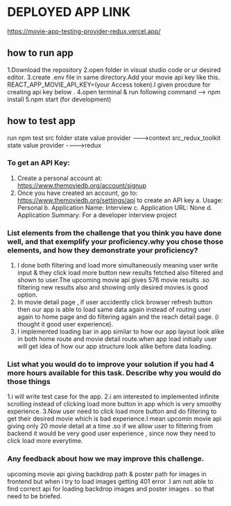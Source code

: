 # DEPLOYED APP LINK
https://movie-app-testing-provider-redux.vercel.app/

## how to run app
1.Download the repository
2.open folder in visual studio code or ur desired editor.
3.create .env file in same directory.Add your movie api key like this. REACT_APP_MOVIE_API_KEY=(your Access token).I given procdure for creating api key below .
4.open terminal & run following command --> npm install
5.npm start (for development)

## how to test app
run npm test
src folder state value provider --->context
src_redux_toolkit  state value provider ---->redux

### To get an API Key:
1. Create a personal account at: https://www.themoviedb.org/account/signup
2. Once you have created an account, go to:
https://www.themoviedb.org/settings/api to create an API key
a. Usage: Personal
b. Application Name: Interview
c. Application URL: None
d. Application Summary: For a developer interview project

### List elements from the challenge that you think you have done well, and that exemplify your proficiency.why you chose those elements, and how they demonstrate your proficiency?
 1. I done both filtering and load more simultaneously meaning user write input & they click load more button new results fetched also filtered and shown to user.The upcoming movie api gives 576 movie results .so filtering new results also and showing only desired movies is good option.
 2. In movie detail page , if user accidently click browser refresh button then our app is able to load same data again instead of routing user again to home page and do filtering again and the reach detail page. (i thought it good user experience).
 3. I implemented loading bar in app similar to how our app layout look alike in both home route and movie detail route.when app load initially user will get idea of how our app structure look alike before data loading.
### List what you would do to improve your solution if you had 4 more hours available for this task. Describe why you would do those things
  1.i will write test case for the app.
  2.i am interested to implemented infinite scrolling instead of clicking load more button in app which is very smoothy experience.
  3.Now user need to click load more button and do filtering to get their desired movie which is bad experience.I mean upcomin movie api giving only 20 movie detail at a time .so if we allow user to filtering from backend it would be very good user experience , since now they need to click load more everytime.

### Any feedback about how we may improve this challenge.
upcoming movie api giving backdrop path & poster path for images in frontend but when i try to load images getting 401 error .I am not able to find correct api for loading backdrop images and poster images . so that need to be briefed.

  

 
 
